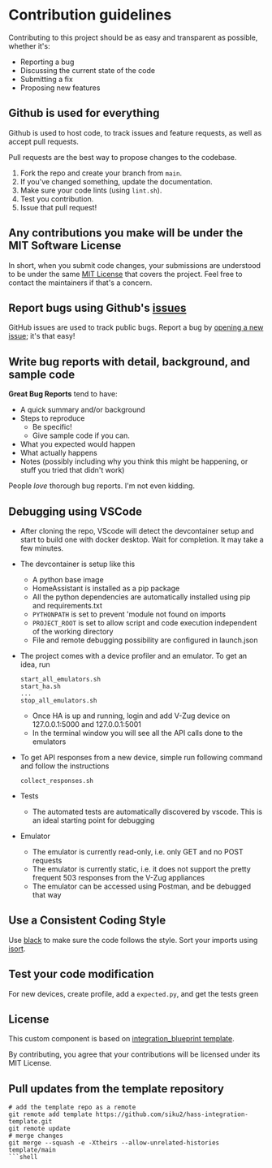 # Contribution guidelines

Contributing to this project should be as easy and transparent as possible, whether it's:

- Reporting a bug
- Discussing the current state of the code
- Submitting a fix
- Proposing new features

## Github is used for everything

Github is used to host code, to track issues and feature requests, as well as accept pull requests.

Pull requests are the best way to propose changes to the codebase.

1. Fork the repo and create your branch from `main`.
2. If you've changed something, update the documentation.
3. Make sure your code lints (using `lint.sh`).
4. Test you contribution.
5. Issue that pull request!

## Any contributions you make will be under the MIT Software License

In short, when you submit code changes, your submissions are understood to be under the same [MIT License](http://choosealicense.com/licenses/mit/) that covers the project. Feel free to contact the maintainers if that's a concern.

## Report bugs using Github's [issues](../../issues)

GitHub issues are used to track public bugs.
Report a bug by [opening a new issue](../../issues/new/choose); it's that easy!

## Write bug reports with detail, background, and sample code

**Great Bug Reports** tend to have:

- A quick summary and/or background
- Steps to reproduce
  - Be specific!
  - Give sample code if you can.
- What you expected would happen
- What actually happens
- Notes (possibly including why you think this might be happening, or stuff you tried that didn't work)

People *love* thorough bug reports. I'm not even kidding.

## Debugging using VSCode

- After cloning the repo, VScode will detect the devcontainer setup and start to build one with docker desktop. Wait for completion. It may take a few minutes.
- The devcontainer is setup like this
  - A python base image
  - HomeAssistant is installed as a pip package
  - All the python dependencies are automatically installed using pip and requirements.txt
  - `PYTHONPATH` is set to prevent 'module not found on imports
  - `PROJECT_ROOT` is set to allow script and code execution independent of the working directory
  - File and remote debugging possibility are configured in launch.json
  
- The project comes with a device profiler and an emulator. To get an idea, run

    ```shell
    start_all_emulators.sh
    start_ha.sh
    ...
    stop_all_emulators.sh
    ```

  - Once HA is up and running, login and add V-Zug device on 127.0.0.1:5000 and 127.0.0.1:5001
  - In the terminal window you will see all the API calls done to the emulators
  
- To get API responses from a new device, simple run following command and follow the instructions

    ```shell
    collect_responses.sh
    ```
  
- Tests
  - The automated tests are automatically discovered by vscode. This is an ideal starting point for debugging
  
- Emulator
  - The emulator is currently read-only, i.e. only GET and no POST requests
  - The emulator is currently static, i.e. it does not support the pretty frequent 503 responses from the V-Zug appliances
  - The emulator can be accessed using Postman, and be debugged that way

## Use a Consistent Coding Style

Use [black](https://github.com/ambv/black) to make sure the code follows the style.
Sort your imports using [isort](https://pycqa.github.io/isort/).

## Test your code modification

For new devices, create profile, add a `expected.py`, and get the tests green

## License

This custom component is based on [integration_blueprint template](https://github.com/ludeeus/integration_blueprint).

By contributing, you agree that your contributions will be licensed under its MIT License.

## Pull updates from the template repository

```shell
# add the template repo as a remote
git remote add template https://github.com/siku2/hass-integration-template.git
git remote update
# merge changes
git merge --squash -e -Xtheirs --allow-unrelated-histories template/main
```shell
